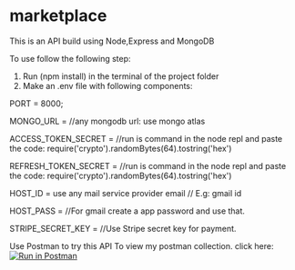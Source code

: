 # marketplace

This is an API build using Node,Express and MongoDB

To use follow the following step:

1. Run (npm install) in the terminal of the project folder
2. Make an .env file with following components:

PORT = 8000;

MONGO_URL = //any mongodb url: use mongo atlas

ACCESS_TOKEN_SECRET = //run is command in the node repl and paste the code: require('crypto').randomBytes(64).tostring('hex')

REFRESH_TOKEN_SECRET = //run is command in the node repl and paste the code: require('crypto').randomBytes(64).tostring('hex')

HOST_ID = use any mail service provider email // E.g: gmail id

HOST_PASS = //For gmail create a app password and use that.

STRIPE_SECRET_KEY = //Use Stripe secret key for payment.

Use Postman to try this API
To view my postman collection. click here: [![Run in Postman](https://run.pstmn.io/button.svg)](https://app.getpostman.com/run-collection/24921455-c56e89c4-853c-42b3-9a0c-be3fc22fa142?action=collection%2Ffork&collection-url=entityId%3D24921455-c56e89c4-853c-42b3-9a0c-be3fc22fa142%26entityType%3Dcollection%26workspaceId%3D974a369b-248f-4d75-8791-1eb1f8dde207)
